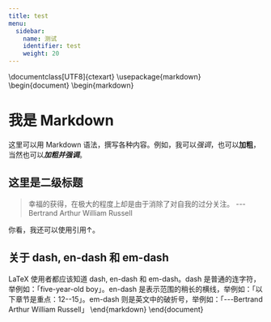```yaml
---
title: test
menu:
  sidebar:
    name: 测试
    identifier: test
    weight: 20
---
```


\documentclass[UTF8]{ctexart}
\usepackage{markdown}
\begin{document}
\begin{markdown}
# 我是 Markdown

这里可以用 Markdown 语法，撰写各种内容。例如，我可以*强调*，也可以**加粗**，当然也可以***加粗并强调***。

## 这里是二级标题

> 幸福的获得，在极大的程度上却是由于消除了对自我的过分关注。
> ---Bertrand Arthur William Russell

你看，我还可以使用引用↑。

## 关于 dash, en-dash 和 em-dash

LaTeX 使用者都应该知道 dash, en-dash 和 em-dash。dash 是普通的连字符，举例如：「five-year-old boy」。en-dash 是表示范围的稍长的横线，举例如：「以下章节是重点：12--15」。em-dash 则是英文中的破折号，举例如：「---Bertrand Arthur William Russell」
\end{markdown}
\end{document}